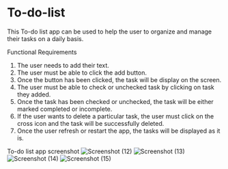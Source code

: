 # To-do-list
This To-do list app can be used to help the user to organize and manage their tasks on a daily basis.

Functional Requirements 
1. The user needs to add their text.
2. The user must be able to click the add button.
3. Once the button has been clicked, the task will be display on the screen.
4. The user must be able to check or unchecked task by clicking on task they added.
5. Once the task has been checked or unchecked, the task will be either marked completed or incomplete.
6. If the user wants to delete a particular task, the user must click on the cross icon and the task will be successfully deleted.
7. Once the user refresh or restart the app, the tasks will be displayed as it is.

To-do list app screenshot
![Screenshot (12)](https://github.com/LwandoMadebe/To-do-list/assets/147529941/d25b0f9b-b2db-465f-80ab-5e954ba96d80)
![Screenshot (13)](https://github.com/LwandoMadebe/To-do-list/assets/147529941/6e08e909-7a1a-4e00-aab4-04396fe902b5)
![Screenshot (14)](https://github.com/LwandoMadebe/To-do-list/assets/147529941/e5f654e7-bd6d-4d02-bbea-3cbdca733567)
![Screenshot (15)](https://github.com/LwandoMadebe/To-do-list/assets/147529941/9236ff03-6bd0-42e4-9a37-0b66120f63d3)

